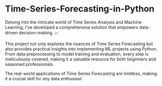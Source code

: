 # Time-Series-Forecasting-in-Python

Delving into the intricate world of Time Series Analysis and Machine Learning, I've developed a comprehensive solution that empowers data-driven decision-making. 📈

This project not only explores the nuances of Time Series Forecasting but also provides practical insights into implementing ML projects using Python. From data preprocessing to model training and evaluation, every step is meticulously covered, making it a valuable resource for both beginners and seasoned professionals.

The real-world applications of Time Series Forecasting are limitless, making it a crucial skill for any data enthusiast.
